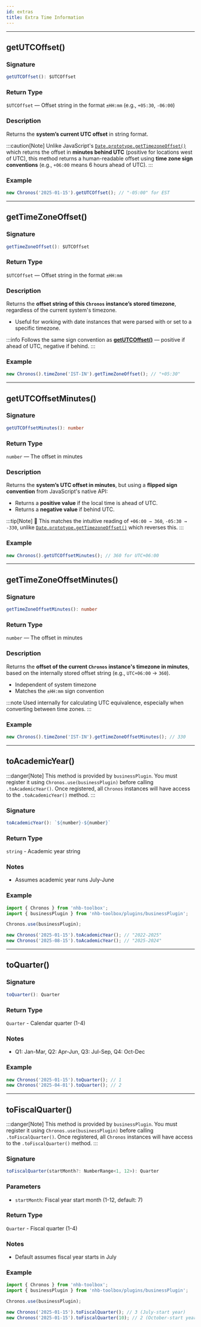 ```yaml
---
id: extras
title: Extra Time Information
---
```


<!-- markdownlint-disable-file MD024 -->

---

## getUTCOffset()

### Signature

```ts
getUTCOffset(): $UTCOffset
```

### Return Type

`$UTCOffset` — Offset string in the format `±HH:mm` (e.g., `+05:30`, `-06:00`)

### Description

Returns the **system’s current UTC offset** in string format.

:::caution[Note]
Unlike JavaScript's [`Date.prototype.getTimezoneOffset()`](https://developer.mozilla.org/en-US/docs/Web/JavaScript/Reference/Global_Objects/Date/getTimezoneOffset) which returns the offset in **minutes behind UTC** (positive for locations west of UTC), this method returns a human-readable offset using **time zone sign conventions** (e.g., `+06:00` means 6 hours ahead of UTC).
:::

### Example

```ts
new Chronos('2025-01-15').getUTCOffset(); // "-05:00" for EST
```

---

## getTimeZoneOffset()

### Signature

```ts
getTimeZoneOffset(): $UTCOffset
```

### Return Type

`$UTCOffset` — Offset string in the format `±HH:mm`

### Description

Returns the **offset string of this `Chronos` instance’s stored timezone**, regardless of the current system's timezone.

- Useful for working with date instances that were parsed with or set to a specific timezone.

:::info
Follows the same sign convention as [**getUTCOffset()**](#getutcoffset) — positive if ahead of UTC, negative if behind.
:::

### Example

```ts
new Chronos().timeZone('IST-IN').getTimeZoneOffset(); // "+05:30"
```

---

## getUTCOffsetMinutes()

### Signature

```ts
getUTCOffsetMinutes(): number
```

### Return Type

`number` — The offset in minutes

### Description

Returns the **system’s UTC offset in minutes**, but using a **flipped sign convention** from JavaScript's native API:

- Returns a **positive value** if the local time is ahead of UTC.
- Returns a **negative value** if behind UTC.

:::tip[Note]
🧠 This matches the intuitive reading of `+06:00 → 360`, `-05:30 → -330`, unlike [`Date.prototype.getTimezoneOffset()`](https://developer.mozilla.org/en-US/docs/Web/JavaScript/Reference/Global_Objects/Date/getTimezoneOffset) which reverses this.
:::

### Example

```ts
new Chronos().getUTCOffsetMinutes(); // 360 for UTC+06:00
```

---

## getTimeZoneOffsetMinutes()

### Signature

```ts
getTimeZoneOffsetMinutes(): number
```

### Return Type

`number` — The offset in minutes

### Description

Returns the **offset of the current `Chronos` instance's timezone in minutes**, based on the internally stored offset string (e.g., `UTC+06:00` → `360`).

- Independent of system timezone
- Matches the `±HH:mm` sign convention

:::note
Used internally for calculating UTC equivalence, especially when converting between time zones.
:::

### Example

```ts
new Chronos().timeZone('IST-IN').getTimeZoneOffsetMinutes(); // 330
```

---

## toAcademicYear()

:::danger[Note]
This method is provided by `businessPlugin`. You must register it using `Chronos.use(businessPlugin)` before calling `.toAcademicYear()`. Once registered, all `Chronos` instances will have access to the `.toAcademicYear()` method.
:::

### Signature

```typescript
toAcademicYear(): `${number}-${number}`
```

### Return Type

`string` - Academic year string

### Notes

- Assumes academic year runs July-June

### Example

```ts
import { Chronos } from 'nhb-toolbox';
import { businessPlugin } from 'nhb-toolbox/plugins/businessPlugin';

Chronos.use(businessPlugin);

new Chronos('2025-01-15').toAcademicYear(); // "2022-2025"
new Chronos('2025-08-15').toAcademicYear(); // "2025-2024"
```

---

## toQuarter()

### Signature

```typescript
toQuarter(): Quarter
```

### Return Type

`Quarter` - Calendar quarter (1-4)

### Notes

- Q1: Jan-Mar, Q2: Apr-Jun, Q3: Jul-Sep, Q4: Oct-Dec

### Example

```javascript
new Chronos('2025-01-15').toQuarter(); // 1
new Chronos('2025-04-01').toQuarter(); // 2
```

---

## toFiscalQuarter()

:::danger[Note]
This method is provided by `businessPlugin`. You must register it using `Chronos.use(businessPlugin)` before calling `.toFiscalQuarter()`. Once registered, all `Chronos` instances will have access to the `.toFiscalQuarter()` method.
:::

### Signature

```typescript
toFiscalQuarter(startMonth?: NumberRange<1, 12>): Quarter
```

### Parameters

- `startMonth`: Fiscal year start month (1-12, default: 7)

### Return Type

`Quarter` - Fiscal quarter (1-4)

### Notes

- Default assumes fiscal year starts in July

### Example

```ts
import { Chronos } from 'nhb-toolbox';
import { businessPlugin } from 'nhb-toolbox/plugins/businessPlugin';

Chronos.use(businessPlugin);

new Chronos('2025-01-15').toFiscalQuarter(); // 3 (July-start year)
new Chronos('2025-01-15').toFiscalQuarter(10); // 2 (October-start year)
```
